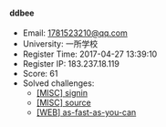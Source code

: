 #### ddbee  

* Email: 1781523210@qq.com  
* University: 一所学校  
* Register Time: 2017-04-27 13:39:10  
* Register IP: 183.237.18.119  
* Score: 61  
* Solved challenges: 
  * [[MISC] signin](https://github.com/SniperOJ/Challenges/blob/master/MISC/signin.json)  
  * [[MISC] source](https://github.com/SniperOJ/Challenges/blob/master/MISC/source.json)  
  * [[WEB] as-fast-as-you-can](https://github.com/SniperOJ/Challenges/blob/master/WEB/as-fast-as-you-can.json)  
